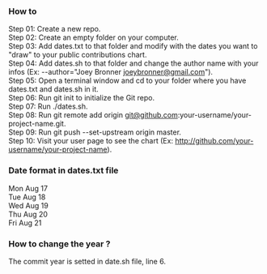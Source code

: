 ### How to
Step 01: Create a new repo.  
Step 02: Create an empty folder on your computer.  
Step 03: Add dates.txt to that folder and modify with the dates you want to "draw" to your public contributions chart.  
Step 04: Add dates.sh to that folder and change the author name with your infos (Ex: --author="Joey Bronner <joeybronner@gmail.com>").  
Step 05: Open a terminal window and cd to your folder where you have dates.txt and dates.sh in it.  
Step 06: Run git init to initialize the Git repo.  
Step 07: Run ./dates.sh.  
Step 08: Run git remote add origin git@github.com:your-username/your-project-name.git.  
Step 09: Run git push --set-upstream origin master.  
Step 10: Visit your user page to see the chart (Ex: http://github.com/your-username/your-project-name).  

### Date format in dates.txt file
Mon Aug 17  
Tue Aug 18  
Wed Aug 19  
Thu Aug 20  
Fri Aug 21 

### How to change the year ?
The commit year is setted in date.sh file, line 6.  

 